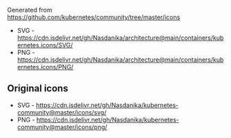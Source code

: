 Generated from https://github.com/kubernetes/community/tree/master/icons

* SVG - https://cdn.jsdelivr.net/gh/Nasdanika/architecture@main/containers/kubernetes.icons/SVG/
* PNG - https://cdn.jsdelivr.net/gh/Nasdanika/architecture@main/containers/kubernetes.icons/PNG/

## Original icons

* SVG - https://cdn.jsdelivr.net/gh/Nasdanika/kubernetes-community@master/icons/svg/
* PNG - https://cdn.jsdelivr.net/gh/Nasdanika/kubernetes-community@master/icons/png/
